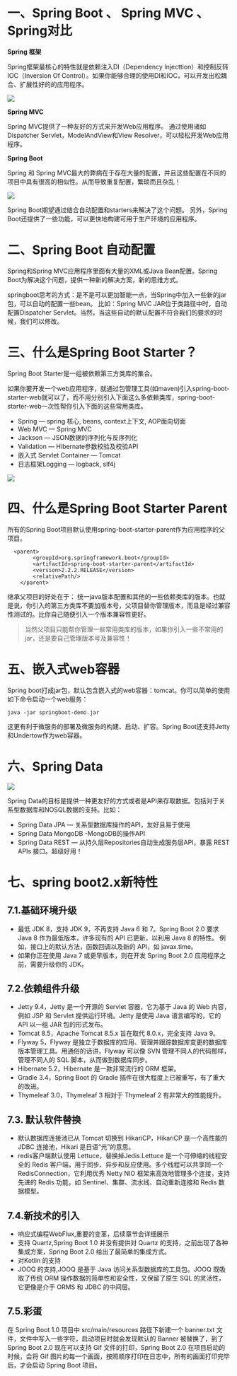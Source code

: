 # 一、Spring Boot 、 Spring MVC 、Spring对比

**Spring 框架**

Spring框架最核心的特性就是依赖注入DI（Dependency Injecttion）和控制反转IOC（Inversion Of Control）。如果你能够合理的使用DI和IOC，可以开发出松耦合、扩展性好的的应用程序。

![](https://cdn.jsdelivr.net/gh/krislinzhao/IMGcloud/img/20200414140300.png)

**Spring MVC**

Spring MVC提供了一种友好的方式来开发Web应用程序。 通过使用诸如Dispatcher Servlet，ModelAndView和View Resolver，可以轻松开发Web应用程序。

**Spring Boot**

Spring 和 Spring MVC最大的弊病在于存在大量的配置，并且这些配置在不同的项目中具有很高的相似性。从而导致重复配置，繁琐而且杂乱！

![](https://cdn.jsdelivr.net/gh/krislinzhao/IMGcloud/img/20200414140521.png)

Spring Boot期望通过结合自动配置和starters来解决了这个问题。 另外，Spring Boot还提供了一些功能，可以更快地构建可用于生产环境的应用程序。

# 二、Spring Boot 自动配置

Spring和Spring MVC应用程序里面有大量的XML或Java Bean配置。Spring Boot为解决这个问题，提供一种新的解决方案，新的思维方式。

springboot思考的方式：是不是可以更加智能一点，当Spring中加入一些新的jar包，可以自动的配置一些bean。 比如：Spring MVC JAR位于类路径中时，自动配置Dispatcher Servlet。当然，当这些自动的默认配置不符合我们的要求的时候，我们可以修改。

# 三、什么是Spring Boot Starter？

Spring Boot Starter是一组被依赖第三方类库的集合。

如果你要开发一个web应用程序，就通过包管理工具(如maven)引入spring-boot-starter-web就可以了，而不用分别引入下面这么多依赖类库，spring-boot-starter-web一次性帮你引入下面的这些常用类库。

- Spring — spring 核心, beans, context上下文, AOP面向切面
- Web MVC — Spring MVC
- Jackson — JSON数据的序列化与反序列化
- Validation — Hibernate参数校验及校验API
- 嵌入式 Servlet Container — Tomcat
- 日志框架Logging — logback, slf4j

![](https://cdn.jsdelivr.net/gh/krislinzhao/IMGcloud/img/20200414140923.png)

# 四、什么是Spring Boot Starter Parent

所有的Spring Boot项目默认使用spring-boot-starter-parent作为应用程序的父项目。

```properties
  <parent>
        <groupId>org.springframework.boot</groupId>
        <artifactId>spring-boot-starter-parent</artifactId>
        <version>2.2.2.RELEASE</version>
        <relativePath/>
    </parent>
```

继承父项目的好处在于： 统一java版本配置和其他的一些依赖类库的版本。也就是说，你引入的第三方类库不要加版本号，父项目替你管理版本，而且是经过兼容性测试的。比你自己随便引入一个版本兼容性更好。

> 当然父项目只能帮你管理一些常用类库的版本，如果你引入一些不常用的jar，还是要自己管理版本号及兼容性！

# 五、嵌入式web容器

Spring boot打成jar包，默认包含嵌入式的web容器：tomcat。你可以简单的使用如下命令启动一个web服务：

```shell
java -jar springboot-demo.jar
```

这更有利于微服务的部署及微服务的构建、启动、扩容。Spring Boot还支持Jetty和Undertow作为web容器。

# 六、Spring Data

![](https://cdn.jsdelivr.net/gh/krislinzhao/IMGcloud/img//20200414141336.png)

Spring Data的目标是提供一种更友好的方式或者是API来存取数据。包括对于关系型数据库和NOSQL数据的支持。比如：

- Spring Data JPA — 关系型数据库操作的API，友好且易于使用
- Spring Data MongoDB -MongoDB的操作API
- Spring Data REST — 从持久层Repositories自动生成服务层API，暴露 REST APIs 接口。超级好用！

# 七、spring boot2.x新特性

## 7.1.基础环境升级

- 最低 JDK 8，支持 JDK 9，不再支持 Java 6 和 7。Spring Boot 2.0 要求 Java 8 作为最低版本，许多现有的 API 已更新，以利用 Java 8 的特性。
  例如，接口上的默认方法，函数回调以及新的 API，如 javax.time。
- 如果你正在使用 Java 7 或更早版本，则在开发 Spring Boot 2.0 应用程序之前，需要升级你的 JDK。

## 7.2.依赖组件升级

- Jetty 9.4，Jetty 是一个开源的 Servlet 容器，它为基于 Java 的 Web 内容，例如 JSP 和 Servlet 提供运行环境。Jetty 是使用 Java 语言编写的，它的 API 以一组 JAR 包的形式发布。
- Tomcat 8.5，Apache Tomcat 8.5.x 旨在取代 8.0.x，完全支持 Java 9。
- Flyway 5，Flyway 是独立于数据库的应用、管理并跟踪数据库变更的数据库版本管理工具。用通俗的话讲，Flyway 可以像 SVN 管理不同人的代码那样，管理不同人的 SQL 脚本，从而做到数据库同步。
- Hibernate 5.2，Hibernate 是一款非常流行的 ORM 框架。
- Gradle 3.4，Spring Boot 的 Gradle 插件在很大程度上已被重写，有了重大的改进。
- Thymeleaf 3.0，Thymeleaf 3 相对于 Thymeleaf 2 有非常大的性能提升。

## 7.3. 默认软件替换

- 默认数据库连接池已从 Tomcat 切换到 HikariCP，HikariCP 是一个高性能的 JDBC 连接池，Hikari 是日语“光”的意思。
- redis客户端默认使用 Lettuce，替换掉Jedis.Lettuce 是一个可伸缩的线程安全的 Redis 客户端，用于同步、异步和反应使用。多个线程可以共享同一个 RedisConnection，它利用优秀 Netty NIO 框架来高效地管理多个连接，支持先进的 Redis 功能，如 Sentinel、集群、流水线、自动重新连接和 Redis 数据模型。

## 7.4.新技术的引入

- 响应式编程WebFlux,重要的变革，后续章节会详细展示
- 支持 Quartz,Spring Boot 1.0 并没有提供对 Quartz 的支持，之前出现了各种集成方案，Spring Boot 2.0 给出了最简单的集成方式。
- 对Kotlin 的支持
- JOOQ 的支持,JOOQ 是基于 Java 访问关系型数据库的工具包。JOOQ 既吸取了传统 ORM 操作数据的简单性和安全性，又保留了原生 SQL 的灵活性，它更像是介于 ORMS 和 JDBC 的中间层。

## 7.5.彩蛋

在 Spring Boot 1.0 项目中 src/main/resources 路径下新建一个 banner.txt 文件，文件中写入一些字符，启动项目时就会发现默认的 Banner 被替换了，到了 Spring Boot 2.0 现在可以支持 Gif 文件的打印，Spring Boot 2.0 在项目启动的时候，会将 Gif 图片的每一个画面，按照顺序打印在日志中，所有的画面打印完毕后，才会启动 Spring Boot 项目。